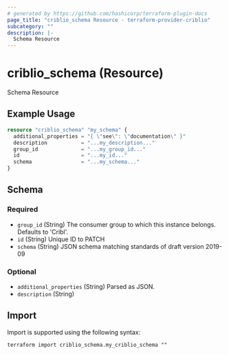 ```yaml
---
# generated by https://github.com/hashicorp/terraform-plugin-docs
page_title: "criblio_schema Resource - terraform-provider-criblio"
subcategory: ""
description: |-
  Schema Resource
---
```


# criblio_schema (Resource)

Schema Resource

## Example Usage

```terraform
resource "criblio_schema" "my_schema" {
  additional_properties = "{ \"see\": \"documentation\" }"
  description           = "...my_description..."
  group_id              = "...my_group_id..."
  id                    = "...my_id..."
  schema                = "...my_schema..."
}
```

<!-- schema generated by tfplugindocs -->
## Schema

### Required

- `group_id` (String) The consumer group to which this instance belongs. Defaults to 'Cribl'.
- `id` (String) Unique ID to PATCH
- `schema` (String) JSON schema matching standards of draft version 2019-09

### Optional

- `additional_properties` (String) Parsed as JSON.
- `description` (String)

## Import

Import is supported using the following syntax:

```shell
terraform import criblio_schema.my_criblio_schema ""
```
